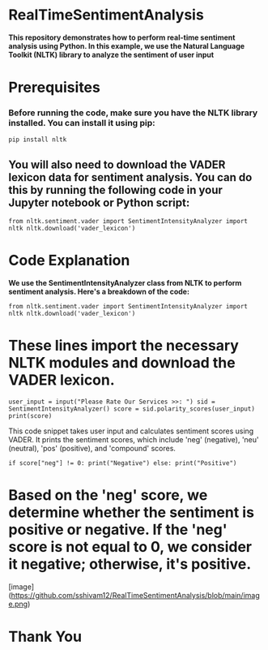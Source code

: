 # RealTimeSentimentAnalysis

 **This repository demonstrates how to perform real-time sentiment analysis using Python. In this example, we use the Natural Language Toolkit (NLTK) library to analyze the sentiment of user input**

# Prerequisites

### Before running the code, make sure you have the NLTK library installed. You can install it using pip:

`pip install nltk
`
## You will also need to download the VADER lexicon data for sentiment analysis. You can do this by running the following code in your Jupyter notebook or Python script:

`from nltk.sentiment.vader import SentimentIntensityAnalyzer
import nltk
nltk.download('vader_lexicon')`

# Code Explanation
**We use the SentimentIntensityAnalyzer class from NLTK to perform sentiment analysis. Here's a breakdown of the code:**

`from nltk.sentiment.vader import SentimentIntensityAnalyzer
import nltk
nltk.download('vader_lexicon')`

# These lines import the necessary NLTK modules and download the VADER lexicon.

`user_input = input("Please Rate Our Services >>: ")
sid = SentimentIntensityAnalyzer()
score = sid.polarity_scores(user_input)
print(score)`

This code snippet takes user input and calculates sentiment scores using VADER. It prints the sentiment scores, which include 'neg' (negative), 'neu' (neutral), 'pos' (positive), and 'compound' scores.

`if score["neg"] != 0:
    print("Negative")
else:
    print("Positive")`

# Based on the 'neg' score, we determine whether the sentiment is positive or negative. If the 'neg' score is not equal to 0, we consider it negative; otherwise, it's positive.

[image] (https://github.com/sshivam12/RealTimeSentimentAnalysis/blob/main/image.png)

# Thank You 
